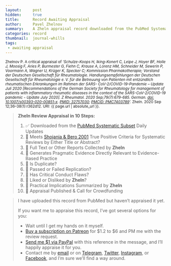 ```yaml
---
layout:     post
hidden:     true
title:      Record Awaiting Appraisal
author:     Pavel Zhelnov
summary:    A Zheln appraisal record downloaded from the PubMed Systematic Subset daily updates.
categories: record
thumbnail:  journal-whills
tags:
 - awaiting appraisal
---
```


<small>Zhelnov P. A critical appraisal of _‘Schulze-Koops H, Iking-Konert C, Leipe J, Hoyer BF, Holle J, Moosig F, Aries P, Burmester G, Fiehn C, Krause A, Lorenz HM, Schneider M, Sewerin P, Voormann A, Wagner U, Krüger K, Specker C; Kommission Pharmakotherapie; Vorstand der Deutschen Gesellschaft für Rheumatologie. Handlungsempfehlungen der Deutschen Gesellschaft für Rheumatologie e. V. für die Betreuung von Patienten mit entzündlich rheumatischen Erkrankungen im Rahmen der SARS- CoV-2/COVID-19-Pandemie – Update Juli 2020 [Recommendations of the German Society for Rheumatology for management of patients with inflammatory rheumatic diseases in the context of the SARS-CoV-2/COVID-19 pandemic - Update July 2020]. Z Rheumatol. 2020 Sep;79(7):679-685. German. [doi: 10.1007/s00393-020-00851-x](https://doi.org/10.1007/s00393-020-00851-x). [PMID: 32757030](https://pubmed.gov/32757030); [PMCID: PMC7403789](https://ncbi.nlm.nih.gov/pmc/PMC7403789)’._ Zheln. 2020 Sep 12;36–38(1):r362d12. URI: {{ page.url | absolute_url }}.</small>

> **Zheln Review Appraisal in 10 Steps:**
>
> 1. ✅ Downloaded from the [PubMed Systematic Subset](https://p1m.org/ssb) Daily Updates
> 2. 🔄 Meets [Shojania & Bero 2001](https://www.researchgate.net/publication/11820967_Taking_Advantage_of_the_Explosion_of_Systematic_Reviews_An_Efficient_MEDLINE_Search_Strategy) True Positive Criteria for Systematic Reviews by Either Title or Abstract?
> 3. 🔄 Full Text or Other Reports Collected by **Zheln**
> 4. 🔄 Generates Pragmatic Evidence Directly Relevant to Evidence-Based Practice
> 5. 🔄 Is Duplicate?
> 6. 🔄 Passed or Failed Replication?
> 7. 🔄 Has Critical Conduct Flaws?
> 8. 🔄 Liked or Disliked by **Zheln**?
> 9. 🔄 Practical Implications Summarized by **Zheln**
> 10. 🔄 Appraisal Published & Call for Crowdfunding

> I have uploaded this record from PubMed but haven’t appraised it yet.
>
> If you want me to appraise this record, I’ve got several options for you:
> * Wait until I get my hands on it myself.
> * [Buy a subscription on Patreon](https://patreon.com/zheln) for $1.2 to $6 and PM me with the review request.
> * [Send me $1 via PayPal](https://paypal.me/pjelnov) with this reference in the message, and I’ll happily appraise it for you.
> * Contact me by [email](mailto:pavel@zheln.com) or on [Telegram](https://t.me/drzhelnov), [Twitter](https://twitter.com/drzhelnov), [Instagram](https://instagram.com/igzheln), or [Facebook](https://facebook.com/drzhelnov), and I’m sure we’ll find a way around.
